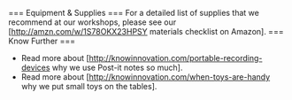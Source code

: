 === Equipment & Supplies ===
For a detailed list of supplies that we recommend at our workshops, please see our [http://amzn.com/w/1S78OKX23HPSY materials checklist on Amazon].
=== Know Further ===
 * Read more about [http://knowinnovation.com/portable-recording-devices why we use Post-it notes so much].
 * Read more about [http://knowinnovation.com/when-toys-are-handy why we put small toys on the tables].